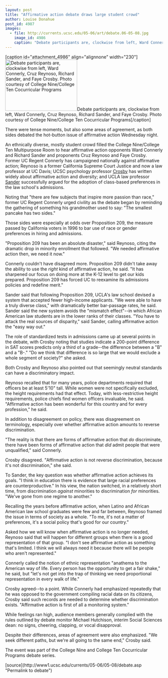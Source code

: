 ```yaml
---
layout: post
title: "Affirmative action debate draws large student crowd"
author: Louise Donahue 
post_id: 4987
images:
  - file: http://currents.ucsc.edu/05-06/art/debate.06-05-08.jpg
    image_id: 4986
    caption: "Debate participants are, clockwise from left, Ward Connerly, Cruz Reynoso, Richard Sander, and Faye Crosby. Photo courtesy of College Nine/College Ten Cocurricular Programs"
---
```


[caption id="attachment_4986" align="alignnone" width="230"]<a href="http://localhost/mysite/wp-content/uploads/2006/05/debate.06-05-08.jpg"><img class="size-full wp-image-4986" src="http://localhost/mysite/wp-content/uploads/2006/05/debate.06-05-08.jpg" alt="Debate participants are, clockwise from left, Ward Connerly, Cruz Reynoso, Richard Sander, and Faye Crosby. Photo courtesy of College Nine/College Ten Cocurricular Programs" width="230" height="163" /></a>Debate participants are, clockwise from left, Ward Connerly, Cruz Reynoso, Richard Sander, and Faye Crosby. Photo courtesy of College Nine/College Ten Cocurricular Programs[/caption]
<a name="content" id="content"></a>
<p>
  There were tense moments, but also some areas of agreement, as both sides debated the hot-button issue of affirmative action Wednesday night.
</p>
<p>
  An ethnically diverse, mostly student crowd filled the College Nine/College Ten Multipurpose Room to hear affirmative action opponents Ward Connerly and Richard Sander and proponents Cruz Reynoso and Faye Crosby. Former UC Regent Connerly has campaigned nationally against affirmative action; Reynoso is a former California Supreme Court Justice and now a law professor at UC Davis; UCSC psychology professor <a href="http://psych.ucsc.edu/directory/details.php?id=8)%20">Crosby</a> has written widely about affirmative action and diversity; and UCLA law professor <a href="http://www.law.ucla.edu/home/index.asp?page=678">Sander</a> successfully argued for the adoption of class-based preferences in the law school's admissions.
</p>
<p>
  Noting that "there are few subjects that inspire more passion than race," former UC Regent Connerly urged civility as the debate began by reminding the gathering of something his grandmother used to say: "The smallest pancake has two sides."
</p>
<p>
  Those sides were especially at odds over Proposition 209, the measure passed by California voters in 1996 to bar use of race or gender preferences in hiring and admissions.
</p>
<p>
  "Proposition 209 has been an absolute disaster," said Reynoso, citing the dramatic drop in minority enrollment that followed. "We needed affirmative action then, we need it now."
</p>
<p>
  Connerly couldn't have disagreed more. Proposition 209 didn't take away the ability to use the <i>right</i> kind of affirmative action, he said. "It has sharpened our focus on doing more at the K-12 level to get our kids prepared. Proposition 209 has forced UC to reexamine its admissions policies and redefine merit."
</p>
<p>
  Sander said that following Proposition 209, UCLA's law school devised a system that accepted fewer high-income applicants. "We were able to have a truly diverse class," with dramatically better bar-passage rates, he said. Sander said the new system avoids the "mismatch effect"--in which African American law students are in the lower ranks of their classes. "You have to attack the real sources of disparity," said Sander, calling affirmative action the "easy way out."
</p>
<p>
  The role of standardized tests in admissions came up at several points in the debate, with Crosby noting that studies indicate a 200-point difference in SAT scores predicts only a third of a grade--the difference between a "B" and a "B-." "Do we think that difference is so large that we would exclude a whole segment of society?" she asked.
</p>
<p>
  Both Crosby and Reynoso also pointed out that seemingly neutral standards can have a discriminatory impact.
</p>
<p>
  Reynoso recalled that for many years, police departments required that officers be at least 5'10" tall. While women were not specifically excluded, the height requirements had that effect. Today, with less-restrictive height requirements, police chiefs find women officers invaluable, he said. "Affirmative action has been wonderful for this country and for every profession," he said.
</p>
<p>
  In addition to disagreement on policy, there was disagreement on terminology, especially over whether affirmative action amounts to reverse discrimination.
</p>
<p>
  "The reality is that there are forms of affirmative action that <i>do</i> discriminate, there have been forms of affirmative action that <i>did</i> admit people that were unqualified," said Connerly.
</p>
<p>
  Crosby disagreed. <em>"</em>Affirmative action is not reverse discrimination, because it's not discrimination," she said.
</p>
<p>
  To Sander, the key question was whether affirmative action achieves its goals. "I think in education there is evidence that large racial preferences are counterproductive." In his view, the nation switched, in a relatively short time, from discrimination <i>against</i> minorities to discrimination <i>for</i> minorities. "We've gone from one regime to another."
</p>
<p>
  Recalling the years before affirmative action, when Latino and African American law school graduates were few and far between, Reynoso framed the issue in terms of society as a whole. "To me, it's not a matter of preferences, it's a social policy that's good for our country."
</p>
<p>
  Asked how we will know when affirmative action is no longer needed, Reynoso said that will happen for different groups when there is a good representation of that group. "I don't see affirmative action as something that's limited. I think we will always need it because there will be people who aren't represented."
</p>
<p>
  Connerly called the notion of ethnic representation "anathema to the American way of life. Every person has the opportunity to get a fair shake," he said, but "let's not get into the trap of thinking we need proportional representation in every walk of life."
</p>
<p>
  Crosby agreed--to a point. While Connerly had emphasized repeatedly that he was opposed to the government compiling racial data on its citizens, Crosby said such records are needed to determine whether discrimination exists. "Affirmative action is first of all a monitoring system."
</p>
<p>
  While feelings ran high, audience members generally complied with the rules outlined by debate monitor Michael Hutchison, interim Social Sciences dean: no signs, cheering, clapping, or vocal disapproval.
</p>
<p>
  Despite their differences, areas of agreement were also emphasized. "We seek different paths, but we're all going to the same end," Crosby said.
</p>
<p>
  The event was part of the College Nine and College Ten Cocurricular Programs debate series.
</p>
[source](http://www1.ucsc.edu/currents/05-06/05-08/debate.asp "Permalink to debate")
